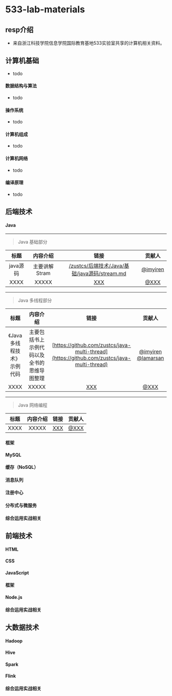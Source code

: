# 533-lab-materials

## resp介绍
- 来自浙江科技学院信息学院国际教育基地533实验室共享的计算机相关资料。


## 计算机基础

- todo

#### 数据结构与算法

- todo 

#### 操作系统

- todo

#### 计算机组成

- todo

#### 计算机网络

- todo

#### 编译原理

- todo

## 后端技术

#### Java

------

> Java 基础部分

标题 | 内容介绍 | 链接 | 贡献人
| :---: | :---: | :---: | :---: |
java源码 | 主要讲解Stram | [/zustcs/后端技术/Java/基础/java源码/stream.md](https://github.com/zustcs/533-lab-materials/blob/master/%E5%90%8E%E7%AB%AF%E6%8A%80%E6%9C%AF/Java/%E5%9F%BA%E7%A1%80/java%E6%BA%90%E7%A0%81/stream.md) | [@imyiren](https://github.com/imyiren) | 
XXXX | XXXXX | [XXX](#) | [@XXX](#) | 

------

> Java 多线程部分

标题 | 内容介绍 | 链接 | 贡献人
| :---: | :---: | :---: | :---: |
《Java多线程技术》示例代码 | 主要包括书上示例代码以及全书的思维导图整理 | [https://github.com/zustcs/java-multi-thread](https://github.com/zustcs/java-multi-thread) | [@imyiren](https://github.com/imyiren) [@lamarsan](https://github.com/lamarsan) | 
XXXX | XXXXX | [XXX](#) | [@XXX](#) | 

------

> Java 网络编程

标题 | 内容介绍 | 链接 | 贡献人
| :---: | :---: | :---: | :---: |
XXXX | XXXXX | [XXX](#) | [@XXX](#) | 

#### 框架

#### MySQL

#### 缓存（NoSQL）

#### 消息队列

#### 注册中心

#### 分布式与微服务

#### 综合运用实战相关

## 前端技术

#### HTML

#### CSS

#### JavaScript

#### 框架

#### Node.js

#### 综合运用实战相关


## 大数据技术

#### Hadoop

#### Hive

#### Spark

#### Flink

#### 综合运用实战相关
